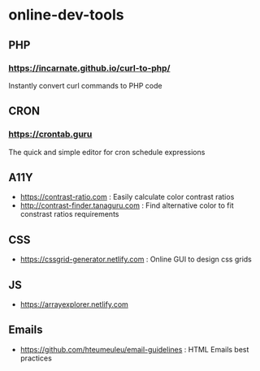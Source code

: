 # online-dev-tools

## PHP

### https://incarnate.github.io/curl-to-php/
Instantly convert curl commands to PHP code

## CRON

### https://crontab.guru
The quick and simple editor for cron schedule expressions

## A11Y
* https://contrast-ratio.com : Easily calculate color contrast ratios
* http://contrast-finder.tanaguru.com : Find alternative color to fit constrast ratios requirements

## CSS
* https://cssgrid-generator.netlify.com : Online GUI to design css grids

## JS
* https://arrayexplorer.netlify.com

## Emails
* https://github.com/hteumeuleu/email-guidelines : HTML Emails best practices
